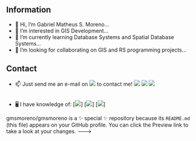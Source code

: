 ## Information 

- 👋 Hi, I’m Gabriel Matheus S. Moreno...
- 👀 I’m interested in GIS Development...
- 📖 I’m currently learning Database Systems and Spatial Database Systems...
- 🤙 I’m looking for collaborating on GIS and RS programming projects...
## Contact
- 📫 Just send me an e-mail on [<img src="https://img.shields.io/badge/Gmail-D14836?style=for-the-badge&logo=gmail&logoColor=white" />](mailto:gmsmoreno@gmail.com)  to contact me!
[<img src="https://img.shields.io/badge/Discord-7289DA?style=for-the-badge&logo=discord&logoColor=white" />](https://www.linkedin.com/in/gabriel-matheus-s-moreno-77143214b/)
[<img src = "https://img.shields.io/badge/Discord-7289DA?style=for-the-badge&logo=discord&logoColor=white">](gmsmoreno#9322)
[<img src = "https://img.shields.io/badge/instagram-%23E4405F.svg?&style=for-the-badge&logo=instagram&logoColor=white">](https://www.instagram.com/gabrielmsmoreno/)


## 
- 🖥️ I have knowledge of:
[<img src = "https://img.shields.io/badge/Python-FFD43B?style=for-the-badge&logo=python&logoColor=darkgreen">]
[<img src = "https://img.shields.io/badge/MySQL-00000F?style=for-the-badge&logo=mysql&logoColor=white">]
[<img src = "https://img.shields.io/badge/PostgreSQL-316192?style=for-the-badge&logo=postgresql&logoColor=white">]



gmsmoreno/gmsmoreno is a ✨ special ✨ repository because its `README.md` (this file) appears on your GitHub profile.
You can click the Preview link to take a look at your changes.
--->


